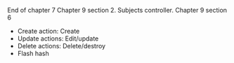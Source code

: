 End of chapter 7
Chapter 9 section 2. Subjects controller.
Chapter 9 section 6
 * Create action: Create
 * Update actions: Edit/update
 * Delete actions: Delete/destroy
 * Flash hash